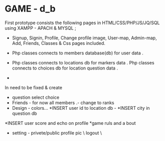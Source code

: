 # GAME - d_b


First prototype consists the following pages in HTML/CSS/PHP/JS/JQ/SQL using XAMPP - APACH & MYSQL ;
* Signup, Signin, Profile, Change profile image, User-map, Admin-map, Add, Friends, Classes & Css pages included.

* Php classes connects to members database(db) for user data .
* Php classes connects to locations db for markers data .
Php classes connects to choices db for location question data .
* 


 In need to be fixed & create

* question select choice 
 * Friends - for now all members .- change to ranks
 * Design - colors... 
 *INSERT user id to location db - 
 *INSERT city in question db
 
 *INSERT user score and echo on profile
 *game ruls and a bout
 * setting - privete/public profile pic \ logout \ 
 
